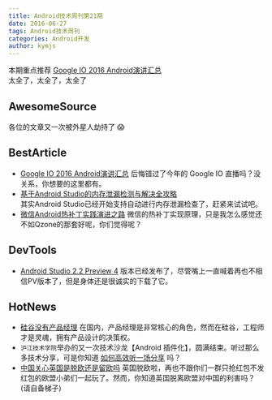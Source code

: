 ```yaml
---
title: Android技术周刊第21期
date: 2016-06-27
tags: Android技术周刊
categories: Android开发
author: kymjs
---
```


本期重点推荐 [Google IO 2016 Android演讲汇总](http://chinagdg.org/2016/05/google-io-2016-android/)   
太全了，太全了，太全了

<!-- more -->

## AwesomeSource
各位的文章又一次被外星人劫持了 😱

## BestArticle  
- [Google IO 2016 Android演讲汇总](http://chinagdg.org/2016/05/google-io-2016-android/)  后悔错过了今年的 Google IO 直播吗？没关系，你想要的这里都有。  
- [基于Android Studio的内存泄漏检测与解决全攻略](http://wetest.qq.com/lab/view/?id=99&from=ads_test2_qqtips&sessionUserType=BFT.PARAMS.192844.TASKID&ADUIN=252437734&ADSESSION=1466387252&ADTAG=CLIENT.QQ.5413_.0&ADPUBNO=26485)  
其实Android Studio已经开始支持自动进行内存泄漏检查了，赶紧来试试吧。  
- [微信Android热补丁实践演进之路](https://mp.weixin.qq.com/s?__biz=MzAwNDY1ODY2OQ==&mid=2649286306&idx=1&sn=d6b2865e033a99de60b2d4314c6e0a25&scene=1&srcid=0624H8NfsJHRCjaeE29ZbcuG&key=77421cf58af4a6537453d54ea94eeb103a088380657a2c06dc17e2fb97ade0d0bfb626f610dff02165b31f97f32a40a9&ascene=0&uin=MTc1Mjk3MDY0Mg%3D%3D) 微信的热补丁实现原理，只是我怎么感觉还不如Qzone的那套好呢，你们觉得呢？   

## DevTools
- [Android Studio 2.2 Preview 4](https://sites.google.com/a/android.com/tools/download/studio/builds/2-2-preview-4) 版本已经发布了，尽管嘴上一直喊着再也不相信PV版本了，但是身体还是很诚实的下载了它。  

## HotNews

- [硅谷没有产品经理](http://toutiao.com/i6291072937789227522/) 在国内，产品经理是非常核心的角色，然而在硅谷，工程师才是灵魂，拥有产品设计的决策权。  
- ```沪江技术学院```举办的又一次技术沙龙【Android 插件化】，圆满结束。听过那么多技术分享，可是你知道 [如何高效听一场分享](http://mp.weixin.qq.com/s?__biz=MzI2MzIzNTk0OA==&mid=2651767835&idx=1&sn=8340a97d308aa48b22fb5ded5e7e082a) 吗？ 
- [中国关心英国是脱欧还是留欧吗](http://www.bbc.com/zhongwen/simp/world/2016/06/160617_ana_uk_eu_referendum_china) 英国脱欧啦，再也不跟你们一群只抢红包不发红包的欧盟小弟们一起玩了。然而，你知道英国脱离欧盟对中国的利害吗？(请自备梯子)   